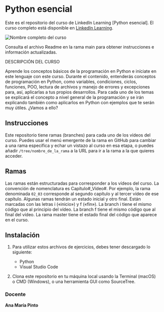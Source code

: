 # Python esencial		

Este es el repositorio del curso de LinkedIn Learning [Python esencial]. El curso completo está disponible en [LinkedIn Learning][lil-course-url].

![Nombre completo del curso][lil-thumbnail-url] 

Consulta el archivo Readme en la rama main para obtener instrucciones e información actualizadas.

DESCRIPCIÓN DEL CURSO

Aprende los conceptos básicos de la programación en Python e iníciate en este lenguaje con este curso. Durante el contenido, entenderás conceptos de programación en Python, como variables, condiciones, ciclos, funciones, POO, lectura de archivos y manejo de errores y excepciones para, así, aplicarlas a tus propios desarrollos. Para cada uno de los temas se explicará el concepto a nivel general de la programación y se irán explicando también como aplicarlos en Python con ejemplos que te serán muy útiles. ¿Vamos a ello?		

## Instrucciones

Este repositorio tiene ramas (branches) para cada uno de los vídeos del curso. Puedes usar el menú emergente de la rama en GitHub para cambiar a una rama específica y echar un vistazo al curso en esa etapa, o puedes añadir `/tree/nombre_de_la_rama` a la URL para ir a la rama a la que quieres acceder.

## Ramas

Las ramas están estructuradas para corresponder a los vídeos del curso. La convención de nomenclatura es Capítulo#_Vídeo#. Por ejemplo, la rama denominada `02_03` corresponde al segundo capítulo y al tercer vídeo de ese capítulo. Algunas ramas tendrán un estado inicial y otro final. Están marcadas con las letras i («inicio») y f («fin»). La branch i tiene el mismo código que al principio del vídeo. La branch f tiene el mismo código que al final del vídeo. La rama master tiene el estado final del código que aparece en el curso.

## Instalación

1. Para utilizar estos archivos de ejercicios, debes tener descargado lo siguiente:
   - Python
   - Visual Studio Code

2. Clona este repositorio en tu máquina local usando la Terminal (macOS) o CMD (Windows), o una herramienta GUI como SourceTree.


### Docente

**Ana María Pinto**


[lil-course-url]: https://www.linkedin.com/learning/building-a-graphql-project-with-react-js
[lil-thumbnail-url]: https://cdn.lynda.com/course/2875095/2875095-1615224395432-16x9.jpg
